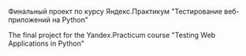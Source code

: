 Финальный проект по курсу Яндекс.Практикум "Тестирование веб-приложений на Python"

The final project for the Yandex.Practicum course "Testing Web Applications in Python"
